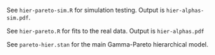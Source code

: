 See `hier-pareto-sim.R` for simulation testing. Output is `hier-alphas-sim.pdf`.

See `hier-pareto.R` for fits to the real data. Output is `hier-alphas.pdf`

See `pareto-hier.stan` for the main Gamma-Pareto hierarchical model.
